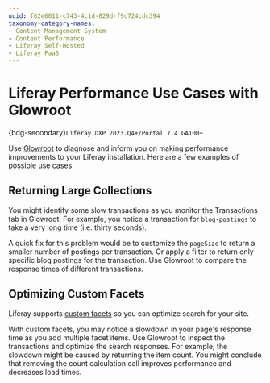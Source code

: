 ```yaml
---
uuid: f62e6011-c743-4c1d-829d-f9c724cdc394
taxonomy-category-names:
- Content Management System
- Content Performance
- Liferay Self-Hosted
- Liferay PaaS
---
```


# Liferay Performance Use Cases with Glowroot

{bdg-secondary}`Liferay DXP 2023.Q4+/Portal 7.4 GA100+`

Use [Glowroot](https://glowroot.org/) to diagnose and inform you on making performance improvements to your Liferay installation. Here are a few examples of possible use cases.

## Returning Large Collections

You might identify some slow transactions as you monitor the Transactions tab in Glowroot. For example, you notice a transaction for `blog-postings` to take a very long time (i.e. thirty seconds).

A quick fix for this problem would be to customize the `pageSize` to return a smaller number of postings per transaction. Or apply a filter to return only specific blog postings for the transaction. Use Glowroot to compare the response times of different transactions.

## Optimizing Custom Facets

Liferay supports [custom facets](../../using-search/search-pages-and-widgets/search-facets/custom-facet.md) so you can optimize search for your site.

With custom facets, you may notice a slowdown in your page's response time as you add multiple facet items. Use Glowroot to inspect the transactions and optimize the search responses. For example, the slowdown might be caused by returning the item count. You might conclude that removing the count calculation call improves performance and decreases load times.

